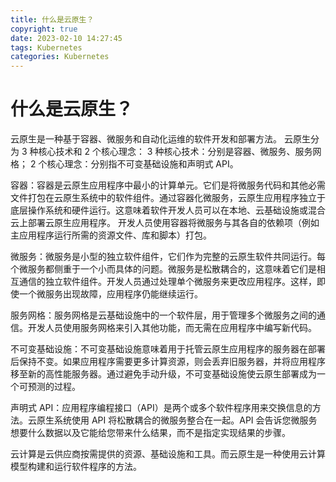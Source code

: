 ```yaml
---
title: 什么是云原生？
copyright: true
date: 2023-02-10 14:27:45
tags: Kubernetes
categories: Kubernetes
---
```


# 什么是云原生？

云原生是一种基于容器、微服务和自动化运维的软件开发和部署方法。
云原生分为 3 种核心技术和 2 个核心理念：
3 种核心技术：分别是容器、微服务、服务网格；
2 个核心理念：分别指不可变基础设施和声明式 API。
<!--more-->
容器：容器是云原生应用程序中最小的计算单元。它们是将微服务代码和其他必需文件打包在云原生系统中的软件组件。通过容器化微服务，云原生应用程序独立于底层操作系统和硬件运行。这意味着软件开发人员可以在本地、云基础设施或混合云上部署云原生应用程序。 开发人员使用容器将微服务与其各自的依赖项（例如主应用程序运行所需的资源文件、库和脚本）打包。

微服务：微服务是小型的独立软件组件，它们作为完整的云原生软件共同运行。每个微服务都侧重于一个小而具体的问题。微服务是松散耦合的，这意味着它们是相互通信的独立软件组件。开发人员通过处理单个微服务来更改应用程序。这样，即使一个微服务出现故障，应用程序仍能继续运行。

服务网格：服务网格是云基础设施中的一个软件层，用于管理多个微服务之间的通信。开发人员使用服务网格来引入其他功能，而无需在应用程序中编写新代码。

不可变基础设施：不可变基础设施意味着用于托管云原生应用程序的服务器在部署后保持不变。如果应用程序需要更多计算资源，则会丢弃旧服务器，并将应用程序移至新的高性能服务器。通过避免手动升级，不可变基础设施使云原生部署成为一个可预测的过程。 

声明式 API：应用程序编程接口（API）是两个或多个软件程序用来交换信息的方法。云原生系统使用 API 将松散耦合的微服务整合在一起。API 会告诉您微服务想要什么数据以及它能给您带来什么结果，而不是指定实现结果的步骤。

云计算是云供应商按需提供的资源、基础设施和工具。而云原生是一种使用云计算模型构建和运行软件程序的方法。
